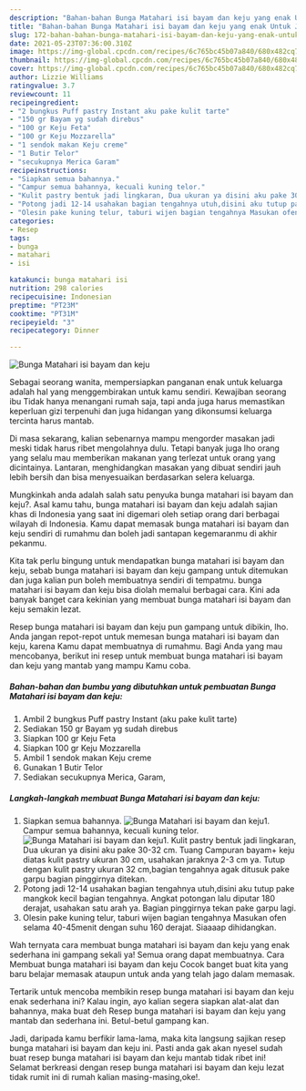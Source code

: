 ```yaml
---
description: "Bahan-bahan Bunga Matahari isi bayam dan keju yang enak Untuk Jualan"
title: "Bahan-bahan Bunga Matahari isi bayam dan keju yang enak Untuk Jualan"
slug: 172-bahan-bahan-bunga-matahari-isi-bayam-dan-keju-yang-enak-untuk-jualan
date: 2021-05-23T07:36:00.310Z
image: https://img-global.cpcdn.com/recipes/6c765bc45b07a840/680x482cq70/bunga-matahari-isi-bayam-dan-keju-foto-resep-utama.jpg
thumbnail: https://img-global.cpcdn.com/recipes/6c765bc45b07a840/680x482cq70/bunga-matahari-isi-bayam-dan-keju-foto-resep-utama.jpg
cover: https://img-global.cpcdn.com/recipes/6c765bc45b07a840/680x482cq70/bunga-matahari-isi-bayam-dan-keju-foto-resep-utama.jpg
author: Lizzie Williams
ratingvalue: 3.7
reviewcount: 11
recipeingredient:
- "2 bungkus Puff pastry Instant aku pake kulit tarte"
- "150 gr Bayam yg sudah direbus"
- "100 gr Keju Feta"
- "100 gr Keju Mozzarella"
- "1 sendok makan Keju creme"
- "1 Butir Telor"
- "secukupnya Merica Garam"
recipeinstructions:
- "Siapkan semua bahannya."
- "Campur semua bahannya, kecuali kuning telor."
- "Kulit pastry bentuk jadi lingkaran, Dua ukuran ya disini aku pake 30-32 cm. Tuang Campuran bayam+ keju diatas kulit pastry ukuran 30 cm, usahakan jaraknya 2-3 cm ya. Tutup dengan kulit pastry ukuran 32 cm,bagian tengahnya agak ditusuk pake garpu bagian pinggirnya ditekan."
- "Potong jadi 12-14 usahakan bagian tengahnya utuh,disini aku tutup pake mangkok kecil bagian tengahnya. Angkat potongan lalu diputar 180 derajat, usahakan satu arah ya. Bagian pinggirnya tekan pake garpu lagi."
- "Olesin pake kuning telur, taburi wijen bagian tengahnya Masukan ofen selama 40-45menit dengan suhu 160 derajat. Siaaaap dihidangkan."
categories:
- Resep
tags:
- bunga
- matahari
- isi

katakunci: bunga matahari isi 
nutrition: 298 calories
recipecuisine: Indonesian
preptime: "PT23M"
cooktime: "PT31M"
recipeyield: "3"
recipecategory: Dinner

---
```



![Bunga Matahari isi bayam dan keju](https://img-global.cpcdn.com/recipes/6c765bc45b07a840/680x482cq70/bunga-matahari-isi-bayam-dan-keju-foto-resep-utama.jpg)

Sebagai seorang wanita, mempersiapkan panganan enak untuk keluarga adalah hal yang menggembirakan untuk kamu sendiri. Kewajiban seorang ibu Tidak hanya menangani rumah saja, tapi anda juga harus memastikan keperluan gizi terpenuhi dan juga hidangan yang dikonsumsi keluarga tercinta harus mantab.

Di masa  sekarang, kalian sebenarnya mampu mengorder masakan jadi meski tidak harus ribet mengolahnya dulu. Tetapi banyak juga lho orang yang selalu mau memberikan makanan yang terlezat untuk orang yang dicintainya. Lantaran, menghidangkan masakan yang dibuat sendiri jauh lebih bersih dan bisa menyesuaikan berdasarkan selera keluarga. 



Mungkinkah anda adalah salah satu penyuka bunga matahari isi bayam dan keju?. Asal kamu tahu, bunga matahari isi bayam dan keju adalah sajian khas di Indonesia yang saat ini digemari oleh setiap orang dari berbagai wilayah di Indonesia. Kamu dapat memasak bunga matahari isi bayam dan keju sendiri di rumahmu dan boleh jadi santapan kegemaranmu di akhir pekanmu.

Kita tak perlu bingung untuk mendapatkan bunga matahari isi bayam dan keju, sebab bunga matahari isi bayam dan keju gampang untuk ditemukan dan juga kalian pun boleh membuatnya sendiri di tempatmu. bunga matahari isi bayam dan keju bisa diolah memalui berbagai cara. Kini ada banyak banget cara kekinian yang membuat bunga matahari isi bayam dan keju semakin lezat.

Resep bunga matahari isi bayam dan keju pun gampang untuk dibikin, lho. Anda jangan repot-repot untuk memesan bunga matahari isi bayam dan keju, karena Kamu dapat membuatnya di rumahmu. Bagi Anda yang mau mencobanya, berikut ini resep untuk membuat bunga matahari isi bayam dan keju yang mantab yang mampu Kamu coba.

<!--inarticleads1-->

##### Bahan-bahan dan bumbu yang dibutuhkan untuk pembuatan Bunga Matahari isi bayam dan keju:

1. Ambil 2 bungkus Puff pastry Instant (aku pake kulit tarte)
1. Sediakan 150 gr Bayam yg sudah direbus
1. Siapkan 100 gr Keju Feta
1. Siapkan 100 gr Keju Mozzarella
1. Ambil 1 sendok makan Keju creme
1. Gunakan 1 Butir Telor
1. Sediakan secukupnya Merica, Garam,




<!--inarticleads2-->

##### Langkah-langkah membuat Bunga Matahari isi bayam dan keju:

1. Siapkan semua bahannya.
<img src="https://img-global.cpcdn.com/steps/6b227a424463310b/160x128cq70/bunga-matahari-isi-bayam-dan-keju-langkah-memasak-1-foto.jpg" alt="Bunga Matahari isi bayam dan keju">1. Campur semua bahannya, kecuali kuning telor.
<img src="https://img-global.cpcdn.com/steps/572bd01977fd7f74/160x128cq70/bunga-matahari-isi-bayam-dan-keju-langkah-memasak-2-foto.jpg" alt="Bunga Matahari isi bayam dan keju">1. Kulit pastry bentuk jadi lingkaran, Dua ukuran ya disini aku pake 30-32 cm. Tuang Campuran bayam+ keju diatas kulit pastry ukuran 30 cm, usahakan jaraknya 2-3 cm ya. Tutup dengan kulit pastry ukuran 32 cm,bagian tengahnya agak ditusuk pake garpu bagian pinggirnya ditekan.
1. Potong jadi 12-14 usahakan bagian tengahnya utuh,disini aku tutup pake mangkok kecil bagian tengahnya. Angkat potongan lalu diputar 180 derajat, usahakan satu arah ya. Bagian pinggirnya tekan pake garpu lagi.
1. Olesin pake kuning telur, taburi wijen bagian tengahnya Masukan ofen selama 40-45menit dengan suhu 160 derajat. Siaaaap dihidangkan.




Wah ternyata cara membuat bunga matahari isi bayam dan keju yang enak sederhana ini gampang sekali ya! Semua orang dapat membuatnya. Cara Membuat bunga matahari isi bayam dan keju Cocok banget buat kita yang baru belajar memasak ataupun untuk anda yang telah jago dalam memasak.

Tertarik untuk mencoba membikin resep bunga matahari isi bayam dan keju enak sederhana ini? Kalau ingin, ayo kalian segera siapkan alat-alat dan bahannya, maka buat deh Resep bunga matahari isi bayam dan keju yang mantab dan sederhana ini. Betul-betul gampang kan. 

Jadi, daripada kamu berfikir lama-lama, maka kita langsung sajikan resep bunga matahari isi bayam dan keju ini. Pasti anda gak akan nyesel sudah buat resep bunga matahari isi bayam dan keju mantab tidak ribet ini! Selamat berkreasi dengan resep bunga matahari isi bayam dan keju lezat tidak rumit ini di rumah kalian masing-masing,oke!.

